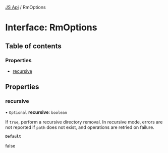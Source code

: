 [JS Api](../index.md) / RmOptions

# Interface: RmOptions

## Table of contents

### Properties

- [recursive](RmOptions.md#recursive)

## Properties

### recursive

• `Optional` **recursive**: `boolean`

If `true`, perform a recursive directory removal. In
recursive mode, errors are not reported if `path` does not exist, and
operations are retried on failure.

**`Default`**

false
